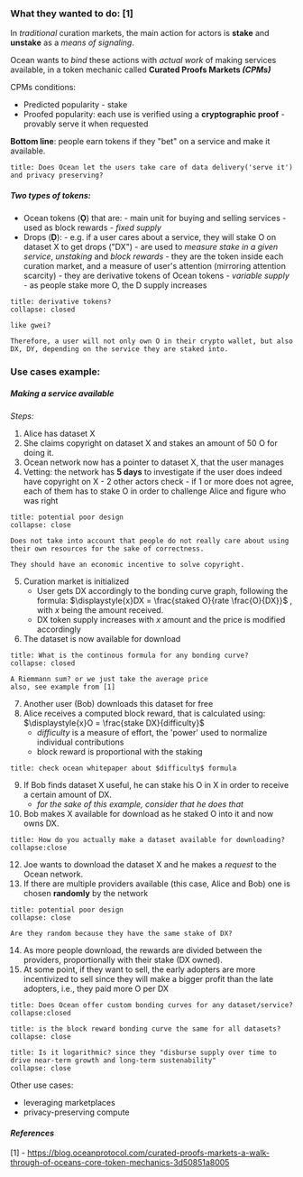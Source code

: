 ### What they wanted to do: [1]

In *traditional* curation markets, the main action for actors is **stake** and **unstake** as a *means of signaling*.

Ocean wants to *bind* these actions with *actual work* of making services available, in a token mechanic called **Curated Proofs Markets *(CPMs)*** 

CPMs conditions:
- Predicted popularity
		- stake 
- Proofed popularity: each use is verified using a **cryptographic proof**
		- provably serve it when requested

**Bottom line**: people earn tokens if they "bet" on a service and make it available. 

```ad-question
title: Does Ocean let the users take care of data delivery('serve it') and privacy preserving?
```

##### Two types of tokens:
- Ocean tokens (**Ọ**) that are:
		- main unit for buying and selling services
		- used as block rewards
		- *fixed supply*
- Drops (**Ḍ**): 
		- e.g. if a user cares about a service, they will stake O on dataset X to get drops ("DX")
		- are used to *measure stake in a given service*, *unstaking* and *block rewards*
		- they are the token inside each curation market, and a measure of user's attention (mirroring attention scarcity)
		- they are derivative tokens of Ocean tokens
		- *variable supply* - as people stake more O, the D supply increases
```ad-question
title: derivative tokens? 
collapse: closed

like gwei?
```

```ad-tip
Therefore, a user will not only own O in their crypto wallet, but also DX, DY, depending on the service they are staked into.
```


### Use cases example:
##### Making a service available
*Steps:*
1. Alice has dataset X
2. She claims copyright on dataset X and stakes an amount of 50 O for doing it. 
3. Ocean network now has a pointer to dataset X, that the user manages
4. Vetting: the network has **5 days** to investigate if the user does indeed have copyright on X
		- 2 other actors check
		- if 1 or more does not agree, each of them has to stake O in order to challenge Alice and figure who was right
```ad-danger
title: potential poor design
collapse: close

Does not take into account that people do not really care about using their own resources for the sake of correctness. 

They should have an economic incentive to solve copyright.

```
5. Curation market is initialized
	- User gets DX accordingly to the bonding curve graph, following the formula: $\displaystyle{x}DX = \frac{staked O}{rate \frac{O}{DX}}$ , with $x$ being the amount received.
	- DX token supply increases with ${x}$ amount and the price is modified accordingly
6. The dataset is now available for download
```ad-question
title: What is the continous formula for any bonding curve? 
collapse: closed

A Riemmann sum? or we just take the average price
also, see example from [1]
```


7. Another user (Bob) downloads this dataset for free
8. Alice receives a computed block reward, that is calculated using:
			$\displaystyle{x}O = \frac{stake DX}{difficulty}$
	- $difficulty$ is a measure of effort, the 'power' used to normalize individual contributions
	- block reward is proportional with the staking
```ad-warning
title: check ocean whitepaper about $difficulty$ formula
```

9. If Bob finds dataset X useful, he can stake his O in X in order to receive a certain amount of DX. 
	- *for the sake of this example, consider that he does that*
10. Bob makes X available for download as he staked O into it and now owns DX.

```ad-question
title: How do you actually make a dataset available for downloading? 
collapse:close
```


12. Joe wants to download the dataset X and he makes a *request* to the Ocean network.
13. If there are multiple providers available (this case, Alice and Bob) one is chosen **randomly** by the network

```ad-danger
title: potential poor design
collapse: close

Are they random because they have the same stake of DX?

```

14. As more people download, the rewards are divided between the providers, proportionally with their stake (DX owned).
15. At some point, if they want to sell, the early adopters are more incentivized to sell since they will make a bigger profit than the late adopters, i.e., they paid more O per DX


```ad-question
title: Does Ocean offer custom bonding curves for any dataset/service?
collapse:closed
```

```ad-question
title: is the block reward bonding curve the same for all datasets? 
collapse: close
```

```ad-question
title: Is it logarithmic? since they "disburse supply over time to drive near-term growth and long-term sustenability"
collapse: close

```




Other use cases:
- leveraging marketplaces
- privacy-preserving compute



#### *References*

[1] - https://blog.oceanprotocol.com/curated-proofs-markets-a-walk-through-of-oceans-core-token-mechanics-3d50851a8005
